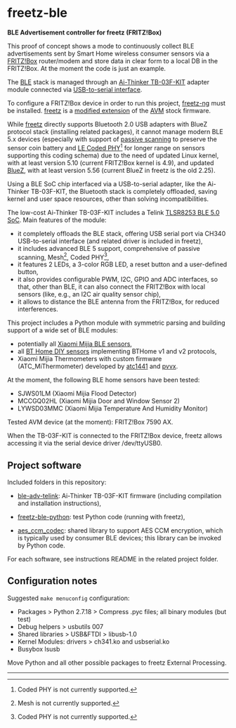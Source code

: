 # freetz-ble
__BLE Advertisement controller for freetz (FRITZ!Box)__

This proof of concept shows a mode to continuously collect BLE advertisements sent by Smart Home wireless consumer sensors via a [FRITZ!Box](https://avm.de/) router/modem and store data in clear form to a local DB in the FRITZ!Box. At the moment the code is just an example.

The [BLE](https://wikipedia.org/wiki/Bluetooth_Low_Energy) stack is managed through an [Ai-Thinker TB-03F-KIT](https://docs.ai-thinker.com/_media/tb-03f-kit_specification_en.pdf) adapter module connected via [USB-to-serial interface](https://en.wikipedia.org/wiki/USB-to-serial_adapter).

To configure a FRITZ!Box device in order to run this project, [freetz-ng](https://github.com/Freetz-NG/freetz-ng/) must be installed. [freetz](https://freetz.github.io/wiki/) is a [modified extension](https://de.wikipedia.org/wiki/Fritz!Box#Freetz) of the [AVM](https://en.wikipedia.org/wiki/AVM_GmbH) stock firmware.

While [freetz](https://freetz-ng.github.io/) directly supports Bluetooth 2.0 USB adapters with BlueZ protocol stack (installing related packages), it cannot manage modern BLE 5.x devices (especially with support of [passive scanning](https://www.bluetooth.com/blog/advertising-works-part-1/) to preserve the sensor coin battery and [LE Coded PHY](https://www.bluetooth.com/learn-about-bluetooth/feature-enhancements)[^1] for longer range on sensors supporting this coding schema) due to the need of updated Linux kernel, with at least version 5.10 (current FRITZ!Box kernel is 4.9), and updated [BlueZ](https://www.bluez.org/), with at least version 5.56 (current BlueZ in freetz is the old 2.25).

Using a BLE SoC chip interfaced via a USB-to-serial adapter, like the Ai-Thinker TB-03F-KIT, the Bluetooth stack is completely offloaded, saving kernel and user space resources, other than solving incompatibilities.

The low-cost Ai-Thinker TB-03F-KIT includes a Telink [TLSR8253 BLE 5.0 SoC](https://wiki.telink-semi.cn/doc/ds/PB_TLSR8253-E_Product%20Brief%20for%20Telink%20BLE%20SoC%20TLSR8253.pdf). Main features of the module:

- it completely offloads the BLE stack, offering USB serial port via CH340 USB-to-serial interface (and related driver is included in freetz),
- it includes advanced BLE 5 support, comprehensive of passive scanning, Mesh[^2], Coded PHY[^1],
- it features 2 LEDs, a 3-color RGB LED, a reset button and a user-defined button,
- it also provides configurable PWM, I2C, GPIO and ADC interfaces, so that, other than BLE, it can also connect the FRITZ!Box with local sensors (like, e.g., an I2C air quality sensor chip),
- it allows to distance the BLE antenna from the FRITZ!Box, for reduced interferences.

This project includes a Python module with symmetric parsing and building support of a wide set of BLE modules:

- potentially all [Xiaomi Mijia BLE sensors](https://esphome.io/components/sensor/xiaomi_ble.html),
- all [BT Home DIY sensors](https://bthome.io/) implementing BTHome v1 and v2 protocols,
- Xiaomi Mijia Thermometers with custom firmware (ATC_MiThermometer) developed by [atc1441](https://github.com/atc1441/ATC_MiThermometer) and [pvvx](https://github.com/pvvx/ATC_MiThermometer).

At the moment, the following BLE home sensors have been tested:

- SJWS01LM (Xiaomi Mijia Flood Detector)
- MCCGQ02HL (Xiaomi Mijia Door and Window Sensor 2)
- LYWSD03MMC (Xiaomi Mijia Temperature And Humidity Monitor)

Tested AVM device (at the moment): FRITZ!Box 7590 AX.

When the TB-03F-KIT is connected to the FRITZ!Box device, freetz allows accessing it via the serial device driver /dev/ttyUSB0.

## Project software

Included folders in this repository:

- [ble-adv-telink](ble-adv-telink/README.md): Ai-Thinker TB-03F-KIT firmware (including compilation and installation instructions),

- [freetz-ble-python](freetz-ble-python/README.md): test Python code (running with freetz),

- [aes_ccm_codec](aes_ccm_codec/README.md): shared library to support AES CCM encryption, which is typically used by consumer BLE devices; this library can be invoked by Python code.

For each software, see instructions README in the related project folder.

## Configuration notes

Suggested `make menuconfig` configuration:

- Packages > Python 2.7.18 > Compress .pyc files; all binary modules (but test)
- Debug helpers > usbutils 007
- Shared libraries > USB&FTDI > libusb-1.0
- Kernel Modules: drivers > ch341.ko and usbserial.ko
- Busybox lsusb

Move Python and all other possible packages to freetz External Processing.

--------------

[^1]: Coded PHY is not currently supported.
[^2]: Mesh is not currently supported.
